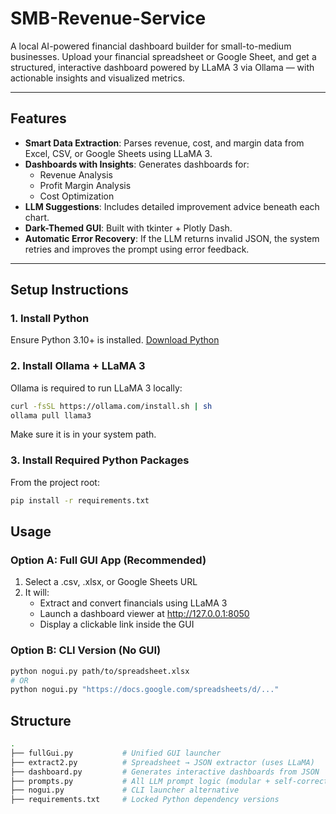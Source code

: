 # SMB-Revenue-Service

A local AI-powered financial dashboard builder for small-to-medium businesses. 
Upload your financial spreadsheet or Google Sheet, and get a structured, interactive dashboard powered by LLaMA 3 via Ollama — with actionable insights and visualized metrics.

---

## Features

- **Smart Data Extraction**: Parses revenue, cost, and margin data from Excel, CSV, or Google Sheets using LLaMA 3.
- **Dashboards with Insights**: Generates dashboards for:
  - Revenue Analysis
  - Profit Margin Analysis
  - Cost Optimization
- **LLM Suggestions**: Includes detailed improvement advice beneath each chart.
- **Dark-Themed GUI**: Built with tkinter + Plotly Dash.
- **Automatic Error Recovery**: If the LLM returns invalid JSON, the system retries and improves the prompt using error feedback.

---

## Setup Instructions

### 1. Install Python

Ensure Python 3.10+ is installed. [Download Python](https://www.python.org/downloads/)

### 2. Install Ollama + LLaMA 3

Ollama is required to run LLaMA 3 locally:

```bash
curl -fsSL https://ollama.com/install.sh | sh
ollama pull llama3
```
Make sure it is in your system path.

### 3. Install Required Python Packages
From the project root:

```bash
pip install -r requirements.txt
```

## Usage

### Option A: Full GUI App (Recommended)
1. Select a .csv, .xlsx, or Google Sheets URL
2. It will:
   - Extract and convert financials using LLaMA 3
   - Launch a dashboard viewer at http://127.0.0.1:8050
   - Display a clickable link inside the GUI
### Option B: CLI Version (No GUI)
```bash
python nogui.py path/to/spreadsheet.xlsx
# OR
python nogui.py "https://docs.google.com/spreadsheets/d/..."
```

## Structure
```bash
.
├── fullGui.py           # Unified GUI launcher
├── extract2.py          # Spreadsheet → JSON extractor (uses LLaMA)
├── dashboard.py         # Generates interactive dashboards from JSON
├── prompts.py           # All LLM prompt logic (modular + self-correcting)
├── nogui.py             # CLI launcher alternative
├── requirements.txt     # Locked Python dependency versions
```
